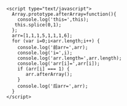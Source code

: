     <script type="text/javascript">
      Array.prototype.afterArray=function(){
        console.log('this=',this);
       this.splice(0,1);
      };
      arr=[1,1,1,5,1,1,1,6];
      for (var i=0;i<arr.length;i++) {
        console.log('前arr=',arr);
        console.log('i=',i);
        console.log('arr.length=',arr.length);
        console.log('arr[i]=',arr[i]);
        if (arr[i] === 1) {
           arr.afterArray();
        }
        console.log('后arr=',arr);
      }
    </script>
